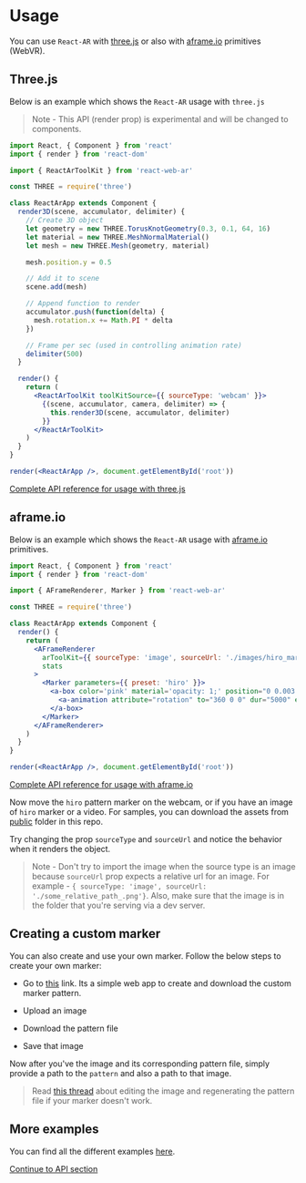 # Usage

You can use `React-AR` with [three.js](https://threejs.org) or also with [aframe.io](aframe.io) primitives (WebVR).

## Three.js

Below is an example which shows the `React-AR` usage with `three.js`

> Note - This API (render prop) is experimental and will be changed to components.

```jsx
import React, { Component } from 'react'
import { render } from 'react-dom'

import { ReactArToolKit } from 'react-web-ar'

const THREE = require('three')

class ReactArApp extends Component {
  render3D(scene, accumulator, delimiter) {
    // Create 3D object
    let geometry = new THREE.TorusKnotGeometry(0.3, 0.1, 64, 16)
    let material = new THREE.MeshNormalMaterial()
    let mesh = new THREE.Mesh(geometry, material)

    mesh.position.y = 0.5

    // Add it to scene
    scene.add(mesh)

    // Append function to render
    accumulator.push(function(delta) {
      mesh.rotation.x += Math.PI * delta
    })

    // Frame per sec (used in controlling animation rate)
    delimiter(500)    
  }

  render() {
    return (
      <ReactArToolKit toolKitSource={{ sourceType: 'webcam' }}>
        {(scene, accumulator, camera, delimiter) => {
          this.render3D(scene, accumulator, delimiter)
        }}
      </ReactArToolKit>
    )
  }
}

render(<ReactArApp />, document.getElementById('root'))
```

[Complete API reference for usage with three.js]()

## aframe.io

Below is an example which shows the `React-AR` usage with [aframe.io](aframe.io) primitives.

```jsx
import React, { Component } from 'react'
import { render } from 'react-dom'

import { AFrameRenderer, Marker } from 'react-web-ar'

const THREE = require('three')

class ReactArApp extends Component {
  render() {
    return (
      <AFrameRenderer
        arToolKit={{ sourceType: 'image', sourceUrl: './images/hiro_marker.png'}}
        stats
      >
        <Marker parameters={{ preset: 'hiro' }}>
          <a-box color='pink' material='opacity: 1;' position="0 0.003 0" scale='0.4 0.4 0.4'>
            <a-animation attribute="rotation" to="360 0 0" dur="5000" easing="linear" repeat="indefinite" />
          </a-box>
        </Marker>
      </AFrameRenderer>
    )
  }
}

render(<ReactArApp />, document.getElementById('root'))

```

[Complete API reference for usage with aframe.io]()

Now move the `hiro` pattern marker on the webcam, or if you have an image of `hiro` marker or a video. For samples, you can download the assets from [public]() folder in this repo.

Try changing the prop `sourceType` and `sourceUrl` and notice the behavior when it renders the object.

> Note - Don't try to import the image when the source type is an image because `sourceUrl` prop expects a relative url for an image. For example - `{ sourceType: 'image', sourceUrl: './some_relative_path_.png'}`. Also, make sure that the image is in the folder that you're serving via a dev server.

## Creating a custom marker

You can also create and use your own marker. Follow the below steps to create your own marker:

* Go to [this](https://jeromeetienne.github.io/AR.js/three.js/examples/marker-training/examples/generator.html) link. Its a simple web app to create and download the custom marker pattern.

* Upload an image

* Download the pattern file

* Save that image

Now after you've the image and its corresponding pattern file, simply provide a path to the `pattern` and also a path to that image.

> Read [this thread](https://github.com/jeromeetienne/AR.js/issues/164#issuecomment-332065686) about editing the image and regenerating the pattern file if your marker doesn't work.

## More examples

You can find all the different examples [here](../examples).

[Continue to API section](./api.md)

